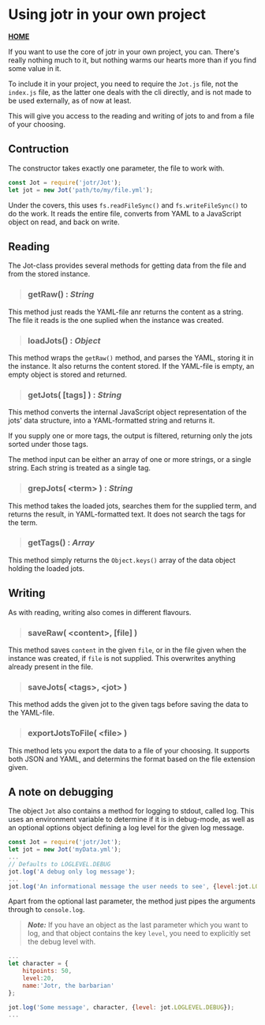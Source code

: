 # Using jotr in your own project

**[HOME](./README.MD)**

If you want to use the core of jotr in your own project, you can. There's really nothing much to it, but nothing warms our hearts more than if you find some value in it.

To include it in your project, you need to require the `Jot.js` file, not the `index.js` file, as the latter one deals with the cli directly, and is not made to be used externally, as of now at least.

This will give you access to the reading and writing of jots to and from a file of your choosing.

## Contruction

The constructor takes exactly one parameter, the file to work with.

```javascript
const Jot = require('jotr/Jot');
let jot = new Jot('path/to/my/file.yml');
```

Under the covers, this uses `fs.readFileSync()` and `fs.writeFileSync()` to do the work. It reads the entire file, converts from YAML to a JavaScript object on read, and back on write.

## Reading

The Jot-class provides several methods for getting data from the file and from the stored instance.

>### **getRaw()** : _String_

This method just reads the YAML-file anr returns the content as a string. The file it reads is the one suplied when the instance was created.

>### **loadJots()** : _Object_

This method wraps the `getRaw()` method, and parses the YAML, storing it in the instance. It also returns the content stored. If the YAML-file is empty, an empty object is stored and returned.

>### **getJots( [tags] )** : _String_

This method converts the internal JavaScript object representation of the jots' data structure, into a YAML-formatted string and returns it.

If you supply one or more tags, the output is filtered, returning only the jots sorted under those tags.

The method input can be either an array of one or more strings, or a single string. Each string is treated as a single tag.

>### **grepJots( \<term\> )** : _String_

This method takes the loaded jots, searches them for the supplied term, and returns the result, in YAML-formatted text. It does not search the tags for the term.

>### **getTags()** : _Array_

This method simply returns the `Object.keys()` array of the data object holding the loaded jots.

## Writing

As with reading, writing also comes in different flavours.

>### **saveRaw( \<content\>, [file] )**

This method saves `content` in the given `file`, or in the file given when the instance was created, if `file` is not supplied. This overwrites anything already present in the file.

>### **saveJots( \<tags\>, \<jot\> )**

This method adds the given jot to the given tags before saving the data to the YAML-file.

>### **exportJotsToFile( \<file\> )**

This method lets you export the data to a file of your choosing. It supports both JSON and YAML, and determins the format based on the file extension given.

## A note on debugging

The object `Jot` also contains a method for logging to stdout, called log. This uses an environment variable to determine if it is in debug-mode, as well as an optional options object defining a log level for the given log message.

```javascript
const Jot = require('jotr/Jot');
let jot = new Jot('myData.yml');
...
// Defaults to LOGLEVEL.DEBUG
jot.log('A debug only log message');
...
jot.log('An informational message the user needs to see', {level:jot.LOGLEVEL.INFO});
```

Apart from the optional last parameter, the method just pipes the arguments through to `console.log`.

>**_Note:_** If you have an object as the last parameter which you want to log, and that object contains the key `level`, you need to explicitly set the debug level with.

```javascript
...
let character = {
    hitpoints: 50,
    level:20,
    name:'Jotr, the barbarian'
};

jot.log('Some message', character, {level: jot.LOGLEVEL.DEBUG});
...
```
